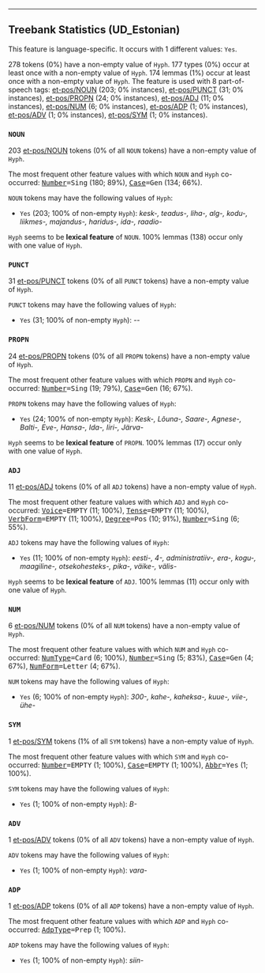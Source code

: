 

--------------------------------------------------------------------------------

## Treebank Statistics (UD_Estonian)

This feature is language-specific.
It occurs with 1 different values: `Yes`.

278 tokens (0%) have a non-empty value of `Hyph`.
177 types (0%) occur at least once with a non-empty value of `Hyph`.
174 lemmas (1%) occur at least once with a non-empty value of `Hyph`.
The feature is used with 8 part-of-speech tags: [et-pos/NOUN]() (203; 0% instances), [et-pos/PUNCT]() (31; 0% instances), [et-pos/PROPN]() (24; 0% instances), [et-pos/ADJ]() (11; 0% instances), [et-pos/NUM]() (6; 0% instances), [et-pos/ADP]() (1; 0% instances), [et-pos/ADV]() (1; 0% instances), [et-pos/SYM]() (1; 0% instances).

### `NOUN`

203 [et-pos/NOUN]() tokens (0% of all `NOUN` tokens) have a non-empty value of `Hyph`.

The most frequent other feature values with which `NOUN` and `Hyph` co-occurred: <tt><a href="Number.html">Number</a>=Sing</tt> (180; 89%), <tt><a href="Case.html">Case</a>=Gen</tt> (134; 66%).

`NOUN` tokens may have the following values of `Hyph`:

* `Yes` (203; 100% of non-empty `Hyph`): <em>kesk-, teadus-, liha-, alg-, kodu-, liikmes-, majandus-, haridus-, ida-, raadio-</em>

`Hyph` seems to be **lexical feature** of `NOUN`. 100% lemmas (138) occur only with one value of `Hyph`.

### `PUNCT`

31 [et-pos/PUNCT]() tokens (0% of all `PUNCT` tokens) have a non-empty value of `Hyph`.

`PUNCT` tokens may have the following values of `Hyph`:

* `Yes` (31; 100% of non-empty `Hyph`): <em>--</em>

### `PROPN`

24 [et-pos/PROPN]() tokens (0% of all `PROPN` tokens) have a non-empty value of `Hyph`.

The most frequent other feature values with which `PROPN` and `Hyph` co-occurred: <tt><a href="Number.html">Number</a>=Sing</tt> (19; 79%), <tt><a href="Case.html">Case</a>=Gen</tt> (16; 67%).

`PROPN` tokens may have the following values of `Hyph`:

* `Yes` (24; 100% of non-empty `Hyph`): <em>Kesk-, Lõuna-, Saare-, Agnese-, Balti-, Eve-, Hansa-, Ida-, Iiri-, Järva-</em>

`Hyph` seems to be **lexical feature** of `PROPN`. 100% lemmas (17) occur only with one value of `Hyph`.

### `ADJ`

11 [et-pos/ADJ]() tokens (0% of all `ADJ` tokens) have a non-empty value of `Hyph`.

The most frequent other feature values with which `ADJ` and `Hyph` co-occurred: <tt><a href="Voice.html">Voice</a>=EMPTY</tt> (11; 100%), <tt><a href="Tense.html">Tense</a>=EMPTY</tt> (11; 100%), <tt><a href="VerbForm.html">VerbForm</a>=EMPTY</tt> (11; 100%), <tt><a href="Degree.html">Degree</a>=Pos</tt> (10; 91%), <tt><a href="Number.html">Number</a>=Sing</tt> (6; 55%).

`ADJ` tokens may have the following values of `Hyph`:

* `Yes` (11; 100% of non-empty `Hyph`): <em>eesti-, 4-, administratiiv-, era-, kogu-, maagiline-, otsekohesteks-, pika-, väike-, välis-</em>

`Hyph` seems to be **lexical feature** of `ADJ`. 100% lemmas (11) occur only with one value of `Hyph`.

### `NUM`

6 [et-pos/NUM]() tokens (0% of all `NUM` tokens) have a non-empty value of `Hyph`.

The most frequent other feature values with which `NUM` and `Hyph` co-occurred: <tt><a href="NumType.html">NumType</a>=Card</tt> (6; 100%), <tt><a href="Number.html">Number</a>=Sing</tt> (5; 83%), <tt><a href="Case.html">Case</a>=Gen</tt> (4; 67%), <tt><a href="NumForm.html">NumForm</a>=Letter</tt> (4; 67%).

`NUM` tokens may have the following values of `Hyph`:

* `Yes` (6; 100% of non-empty `Hyph`): <em>300-, kahe-, kaheksa-, kuue-, viie-, ühe-</em>

### `SYM`

1 [et-pos/SYM]() tokens (1% of all `SYM` tokens) have a non-empty value of `Hyph`.

The most frequent other feature values with which `SYM` and `Hyph` co-occurred: <tt><a href="Number.html">Number</a>=EMPTY</tt> (1; 100%), <tt><a href="Case.html">Case</a>=EMPTY</tt> (1; 100%), <tt><a href="Abbr.html">Abbr</a>=Yes</tt> (1; 100%).

`SYM` tokens may have the following values of `Hyph`:

* `Yes` (1; 100% of non-empty `Hyph`): <em>B-</em>

### `ADV`

1 [et-pos/ADV]() tokens (0% of all `ADV` tokens) have a non-empty value of `Hyph`.

`ADV` tokens may have the following values of `Hyph`:

* `Yes` (1; 100% of non-empty `Hyph`): <em>vara-</em>

### `ADP`

1 [et-pos/ADP]() tokens (0% of all `ADP` tokens) have a non-empty value of `Hyph`.

The most frequent other feature values with which `ADP` and `Hyph` co-occurred: <tt><a href="AdpType.html">AdpType</a>=Prep</tt> (1; 100%).

`ADP` tokens may have the following values of `Hyph`:

* `Yes` (1; 100% of non-empty `Hyph`): <em>siin-</em>

